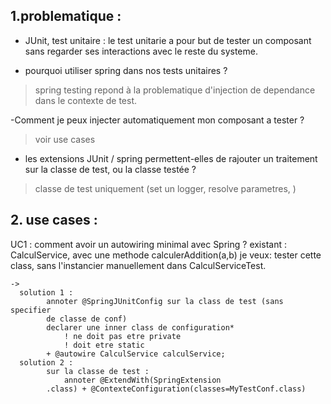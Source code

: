 

## 1.problematique :

- JUnit, test unitaire :
    le test unitarie a pour but de tester un composant sans regarder ses
    interactions avec le reste du systeme.

- pourquoi utiliser spring dans nos tests unitaires ?
>spring testing repond à la problematique d'injection de dependance dans le
contexte de test.

-Comment je peux injecter automatiquement mon composant a tester ?
>voir use cases

- les extensions JUnit / spring permettent-elles de rajouter un traitement 
  sur la classe de test, ou la classe testée ?
> classe de test uniquement (set un logger, resolve parametres, )
 
## 2. use cases :
    
UC1 : comment avoir un autowiring minimal avec Spring ? 
    existant : CalculService, avec une methode calculerAddition(a,b) 
    je veux:  tester cette class, sans l'instancier manuellement dans CalculServiceTest.
    
    ->    
      solution 1 :
            annoter @SpringJUnitConfig sur la class de test (sans specifier
            de classe de conf)
            declarer une inner class de configuration*
                ! ne doit pas etre private
                ! doit etre static
            + @autowire CalculService calculService;
      solution 2 :
            sur la classe de test :
                annoter @ExtendWith(SpringExtension
            .class) + @ContexteConfiguration(classes=MyTestConf.class)
